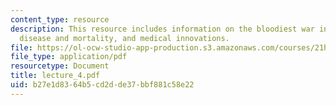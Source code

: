 ```yaml
---
content_type: resource
description: This resource includes information on the bloodiest war in American history,
  disease and mortality, and medical innovations.
file: https://ol-ocw-studio-app-production.s3.amazonaws.com/courses/21h-116j-the-civil-war-and-reconstruction-fall-2005/b27e1d8364b5cd2dde37bbf881c58e22_lecture_4.pdf
file_type: application/pdf
resourcetype: Document
title: lecture_4.pdf
uid: b27e1d83-64b5-cd2d-de37-bbf881c58e22
---
```

